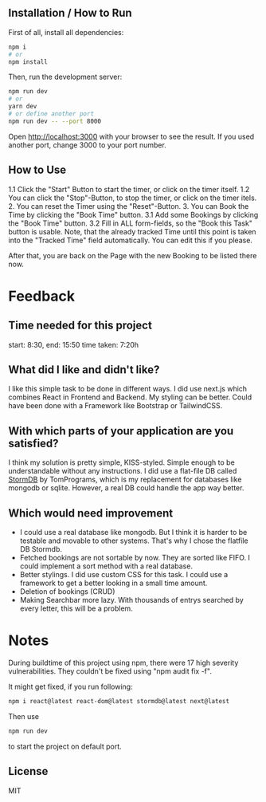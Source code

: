 ## Installation / How to Run

First of all, install all dependencies:
```bash
npm i
# or
npm install
```

Then, run the development server:

```bash
npm run dev
# or
yarn dev
# or define another port
npm run dev -- --port 8000
```

Open [http://localhost:3000](http://localhost:3000) with your browser to see the result. If you used another port, change 3000 to your port number.

## How to Use
1.1 Click the "Start" Button to start the timer, or click on the timer itself.
1.2 You can click the "Stop"-Button, to stop the timer, or click on the timer itels.
2. You can reset the Timer using the "Reset"-Button.
3. You can Book the Time by clicking the "Book Time" button.
3.1 Add some Bookings by clicking the "Book Time" button.
3.2 Fill in ALL form-fields, so the "Book this Task" button is usable. Note, that the already tracked Time until this point is taken into the "Tracked Time" field automatically. You can edit this if you please.

After that, you are back on the Page with the new Booking to be listed there now.

# Feedback
## Time needed for this project
start: 8:30, end: 15:50
time taken: 7:20h

## What did I like and didn't like?
I like this simple task to be done in different ways. I did use next.js which combines React in Frontend and Backend. My styling can be better. Could have been done with a Framework like Bootstrap or TailwindCSS.

## With which parts of your application are you satisfied?
I think my solution is pretty simple, KISS-styled. Simple enough to be understandable without any instructions. I did use a flat-file DB called [StormDB](https://github.com/TomPrograms/stormdb) by TomPrograms, which is my replacement for databases like mongodb or sqlite. However, a real DB could handle the app way better.

## Which would need improvement
- I could use a real database like mongodb. But I think it is harder to be testable and movable to other systems. That's why I chose the flatfile DB Stormdb.
- Fetched bookings are not sortable by now. They are sorted like FIFO. I could implement a sort method with a real database.
- Better stylings. I did use custom CSS for this task. I could use a framework to get a better looking in a small time amount.
- Deletion of bookings (CRUD)
- Making Searchbar more lazy. With thousands of entrys searched by every letter, this will be a problem.

# Notes
During buildtime of this project using npm, there were 17 high severity vulnerabilities. They couldn't be fixed using "npm audit fix -f".

It might get fixed, if you run following:
```bash
npm i react@latest react-dom@latest stormdb@latest next@latest
```

Then use
```bash
npm run dev
```
to start the project on default port.

## License
MIT